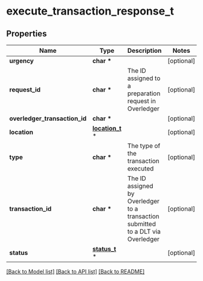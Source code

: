 # execute_transaction_response_t

## Properties
Name | Type | Description | Notes
------------ | ------------- | ------------- | -------------
**urgency** | **char \*** |  | [optional] 
**request_id** | **char \*** | The ID assigned to a preparation request in Overledger | [optional] 
**overledger_transaction_id** | **char \*** |  | [optional] 
**location** | [**location_t**](location.md) \* |  | [optional] 
**type** | **char \*** | The type of the transaction executed | [optional] 
**transaction_id** | **char \*** | The ID assigned by Overledger to a transaction submitted to a DLT via Overledger | [optional] 
**status** | [**status_t**](status.md) \* |  | [optional] 

[[Back to Model list]](../README.md#documentation-for-models) [[Back to API list]](../README.md#documentation-for-api-endpoints) [[Back to README]](../README.md)


